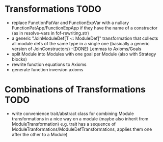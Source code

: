 # Transformations TODO

- replace FunctionPatVar and FunctionExpVar with a nullary FunctionPatApp/FunctionExpApp if they have the name of a constructor (as in resolve-vars in fof-rewriting.str)
- a generic "JoinModuleDef[T <: ModuleDef]" transformation that collects all module defs of the same type in a single one (basically a generic version of JoinConstructors)
-(DONE) Lemmas to Axioms/Goals
- split Module into Modules with one goal per Module (also with Strategy blocks)
- rewrite function equations to Axioms
- generate function inversion axioms


# Combinations of Transformations TODO

- write convenience trait/abstract class for combining Module transformations in a
nice way on a module (maybe also inherit from ModuleTransformation)
e.g. trait has a sequence of
ModuleTranformations/ModuleDefTransformations, applies them one after
the other to a Module)
